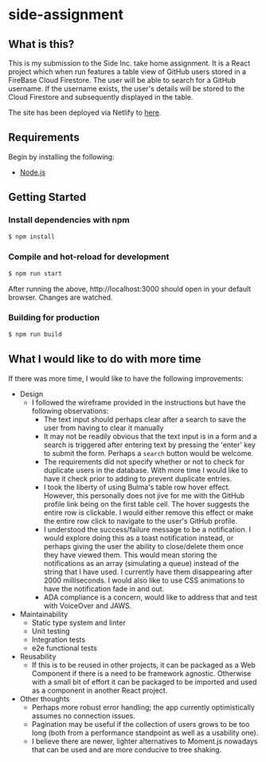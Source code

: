 # side-assignment

## What is this?

This is my submission to the Side Inc. take home assignment. It is a React project which when run features a table view of GitHub users stored in a FireBase Cloud Firestore. The user will be able to search for a GitHub username. If the username exists, the user's details will be stored to the Cloud Firestore and subsequently displayed in the table.

The site has been deployed via Netlify to [here](https://pedantic-shirley-25b15e.netlify.com/).

## Requirements

Begin by installing the following:

- [Node.js](https://nodejs.org)

## Getting Started

### Install dependencies with npm

```bash
$ npm install
```

### Compile and hot-reload for development

```bash
$ npm run start
```

After running the above, http://localhost:3000 should open in your default browser. Changes are watched.

### Building for production

```bash
$ npm run build
```

## What I would like to do with more time

If there was more time, I would like to have the following improvements:

- Design
  - I followed the wireframe provided in the instructions but have the following observations:
    - The text input should perhaps clear after a search to save the user from having to clear it manually
    - It may not be readily obvious that the text input is in a form and a search is triggered after entering text by pressing the 'enter' key to submit the form. Perhaps a `search` button would be welcome.
    - The requirements did not specify whether or not to check for duplicate users in the database. With more time I would like to have it check prior to adding to prevent duplicate entries.
    - I took the liberty of using Bulma's table row hover effect. However, this personally does not jive for me with the GitHub profile link being on the first table cell. The hover suggests the entire row is clickable. I would either remove this effect or make the entire row click to navigate to the user's GitHub profile.
    - I understood the success/failure message to be a notification. I would explore doing this as a toast notification instead, or perhaps giving the user the ability to close/delete them once they have viewed them. This would mean storing the notifications as an array (simulating a queue) instead of the string that I have used. I currently have them disappearing after 2000 milliseconds. I would also like to use CSS animations to have the notification fade in and out.
    - ADA compliance is a concern, would like to address that and test with VoiceOver and JAWS.
- Maintainability
  - Static type system and linter
  - Unit testing
  - Integration tests
  - e2e functional tests
- Reusability
  - If this is to be reused in other projects, it can be packaged as a Web Component if there is a need to be framework agnostic. Otherwise with a small bit of effort it can be packaged to be imported and used as a component in another React project.
- Other thoughts
  - Perhaps more robust error handling; the app currently optimistically assumes no connection issues.
  - Pagination may be useful if the collection of users grows to be too long (both from a performance standpoint as well as a usability one).
  - I believe there are newer, lighter alternatives to Moment.js nowadays that can be used and are more conducive to tree shaking.
